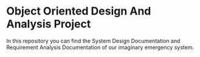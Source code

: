 # Object Oriented Design And Analysis Project
In this repository you can find the System Design Documentation and Requirement Analysis Documentation of our imaginary emergency system.
